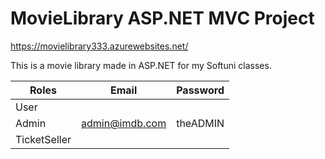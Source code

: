 # MovieLibrary ASP.NET MVC Project

https://movielibrary333.azurewebsites.net/

This is a movie library made in ASP.NET for my Softuni classes.



| Roles  | Email | Password |
| ------------- | ------------- | -----------|
| User  | | |
| Admin  | admin@imdb.com  | theADMIN |
| TicketSeller| | |
